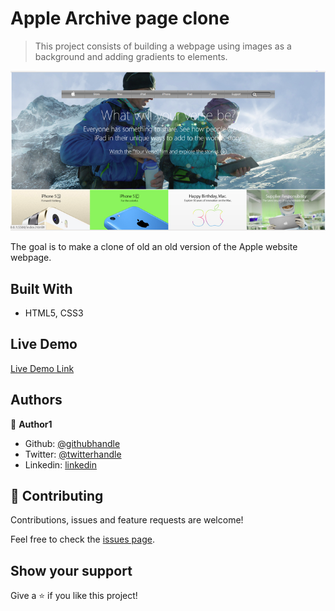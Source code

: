 # Apple Archive page clone

> This project consists of building a webpage using images as a background and adding gradients to elements.

![screenshot](img-src/project-screenshot.png)

The goal is to make a clone of old an old version of the Apple website webpage.

## Built With

- HTML5, CSS3

## Live Demo

[Live Demo Link](https://raw.githack.com/ezeilo-su/apple-page-clone/work/index.html)

## Authors

👤 **Author1**

- Github: [@githubhandle](https://github.com/githubhandle)
- Twitter: [@twitterhandle](https://twitter.com/sundayezeilo)
- Linkedin: [linkedin](https://www.linkedin.com/in/sunday-ezeilo-a6a67664/)

## 🤝 Contributing

Contributions, issues and feature requests are welcome!

Feel free to check the [issues page](issues/1).

## Show your support

Give a ⭐️ if you like this project!
